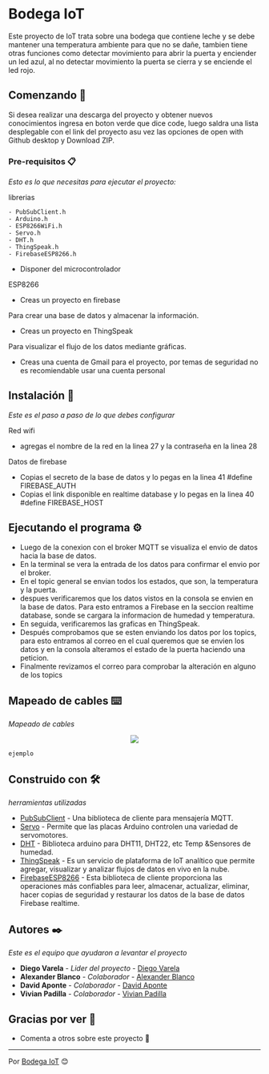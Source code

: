 # Bodega IoT

Este proyecto de IoT trata sobre una bodega que contiene leche y se debe mantener una temperatura ambiente para que no se dañe, tambien tiene otras funciones como detectar movimiento para abrir la puerta y enciender un led azul, al no detectar movimiento la puerta se cierra y se enciende el led rojo.

## Comenzando 🚀 

Si desea realizar una descarga del proyecto y obtener nuevos conocimientos ingresa en boton verde que dice code, luego saldra una lista 
desplegable con el link del proyecto asu vez las opciones de open with Github desktop y Download ZIP.

### Pre-requisitos 📋

_Esto es lo que necesitas para ejecutar el proyecto:_

librerias

```
- PubSubClient.h
- Arduino.h
- ESP8266WiFi.h
- Servo.h
- DHT.h
- ThingSpeak.h
- FirebaseESP8266.h
```

- Disponer del microcontrolador

ESP8266

- Creas un proyecto en firebase

Para crear una base de datos y almacenar la información.

- Creas un proyecto en ThingSpeak

Para visualizar el flujo de los datos mediante gráficas.

- Creas una cuenta de Gmail para el proyecto, por temas de seguridad no es recomiendable usar una cuenta personal

## Instalación 🔧 

_Este es el paso a paso de lo que debes configurar_

Red wifi
- agregas el nombre de la red en la linea 27 y la contraseña en la linea 28

Datos de firebase
- Copias el secreto de la base de datos y lo pegas en la linea 41 #define FIREBASE_AUTH
- Copias el link disponible en realtime database y lo pegas en la linea 40 #define FIREBASE_HOST

## Ejecutando el programa ⚙️

- Luego de la conexion con el broker MQTT se visualiza el envio de datos hacia la base de datos.
- En la terminal se vera la entrada de los datos para confirmar el envio por el broker.
- En el topic general se envian todos los estados, que son, la temperatura y la puerta.
- despues verificaremos que los datos vistos en la consola se envien en la base de datos. Para esto entramos a Firebase en la seccion realtime database, sonde se cargara la informacion de humedad y temperatura.
- En seguida, verificaremos las graficas en ThingSpeak.
- Después comprobamos que se esten enviando los datos por los topics, para esto entramos al correo en el cual queremos que se envien los datos y en la consola alteramos el estado de la puerta haciendo una peticion.
- Finalmente revizamos el correo para comprobar la alteración en alguno de los topics

## Mapeado de cables ⌨️ 

_Mapeado de cables_

<p align="center"><img src="https://pm1.narvii.com/6139/7e51d04dfe2d12c33ad3426656d7e8171277c1d3_hq.jpg"/></p>

```
ejemplo
```

## Construido con 🛠️

_herramientas utilizadas_

- [PubSubClient](https://www.arduinolibraries.info/libraries/pub-sub-client) - Una biblioteca de cliente para mensajería MQTT.
- [Servo](https://www.arduinolibraries.info/libraries/servo) - Permite que las placas Arduino controlen una variedad de servomotores.
- [DHT](https://www.arduinolibraries.info/libraries/dht-sensor-library) - Biblioteca arduino para DHT11, DHT22, etc Temp &Sensores de humedad.
- [ThingSpeak](https://www.arduinolibraries.info/libraries/thing-speak) - Es un servicio de plataforma de IoT analítico que permite agregar, visualizar y analizar flujos de datos en vivo en la nube.
- [FirebaseESP8266](https://www.arduinolibraries.info/libraries/firebase-esp8266-client) - Esta biblioteca de cliente proporciona las operaciones más confiables para leer, almacenar, actualizar, eliminar, hacer copias de seguridad y restaurar los datos de la base de datos Firebase realtime.

## Autores ✒️

_Este es el equipo que ayudaron a levantar el proyecto_

- **Diego Varela** - _Lider del proyecto_ - [Diego Varela](https://github.com/varelagrajales)
- **Alexander Blanco** - _Colaborador_ - [Alexander Blanco](https://github.com/BlancoAlex)
- **David Aponte** - _Colaborador_ - [David Aponte](https://github.com/Davidaponte98)
- **Vivian Padilla** - _Colaborador_ - [Vivian Padilla](https://github.com/VivianEstrada)

## Gracias por ver 🎁

- Comenta a otros sobre este proyecto 📢

---

Por [Bodega IoT](https://github.com/BlancoAlex/Proyecto-IOT) 😊

